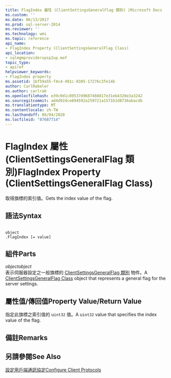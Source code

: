 ```yaml
---
title: FlagIndex 屬性 (ClientSettingsGeneralFlag 類別) |Microsoft Docs
ms.custom: ''
ms.date: 06/13/2017
ms.prod: sql-server-2014
ms.reviewer: ''
ms.technology: wmi
ms.topic: reference
api_name:
- FlagIndex Property (ClientSettingsGeneralFlag Class)
api_location:
- sqlmgmproviderxpsp2up.mof
topic_type:
- apiref
helpviewer_keywords:
- FlagIndex property
ms.assetid: 1bf59a55-f4c4-491c-8385-17276c3fe14b
author: CarlRabeler
ms.author: carlrab
ms.openlocfilehash: e39c0d1c89537d9687460817e31eb4320e3a3242
ms.sourcegitcommit: ad4d92dce894592a259721a1571b1d8736abacdb
ms.translationtype: MT
ms.contentlocale: zh-TW
ms.lasthandoff: 08/04/2020
ms.locfileid: "87687714"
---
```

# <a name="flagindex-property-clientsettingsgeneralflag-class"></a><span data-ttu-id="84bc7-102">FlagIndex 屬性 (ClientSettingsGeneralFlag 類別)</span><span class="sxs-lookup"><span data-stu-id="84bc7-102">FlagIndex Property (ClientSettingsGeneralFlag Class)</span></span>
  <span data-ttu-id="84bc7-103">取得旗標的索引值。</span><span class="sxs-lookup"><span data-stu-id="84bc7-103">Gets the index value of the flag.</span></span>  
  
## <a name="syntax"></a><span data-ttu-id="84bc7-104">語法</span><span class="sxs-lookup"><span data-stu-id="84bc7-104">Syntax</span></span>  
  
```  
  
object  
.FlagIndex [= value]  
```  
  
## <a name="parts"></a><span data-ttu-id="84bc7-105">組件</span><span class="sxs-lookup"><span data-stu-id="84bc7-105">Parts</span></span>  
 <span data-ttu-id="84bc7-106">*object*</span><span class="sxs-lookup"><span data-stu-id="84bc7-106">*object*</span></span>  
 <span data-ttu-id="84bc7-107">表示伺服器設定之一般旗標的 [ClientSettingsGeneralFlag 類別](clientsettingsgeneralflag-class.md) 物件。</span><span class="sxs-lookup"><span data-stu-id="84bc7-107">A [ClientSettingsGeneralFlag Class](clientsettingsgeneralflag-class.md) object that represents a general flag for the server settings.</span></span>  
  
## <a name="property-valuereturn-value"></a><span data-ttu-id="84bc7-108">屬性值/傳回值</span><span class="sxs-lookup"><span data-stu-id="84bc7-108">Property Value/Return Value</span></span>  
 <span data-ttu-id="84bc7-109">指定此旗標之索引值的 u`int32` 值。</span><span class="sxs-lookup"><span data-stu-id="84bc7-109">A u`int32` value that specifies the index value of the flag.</span></span>  
  
## <a name="remarks"></a><span data-ttu-id="84bc7-110">備註</span><span class="sxs-lookup"><span data-stu-id="84bc7-110">Remarks</span></span>  
  
## <a name="see-also"></a><span data-ttu-id="84bc7-111">另請參閱</span><span class="sxs-lookup"><span data-stu-id="84bc7-111">See Also</span></span>  
 [<span data-ttu-id="84bc7-112">設定用戶端通訊協定</span><span class="sxs-lookup"><span data-stu-id="84bc7-112">Configure Client Protocols</span></span>](https://technet.microsoft.com/library/ms181035.aspx)  
  
  
